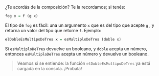 ¿Te acordás de la composición? Te la recordamos; si tenés:

```haskell
fog x = f (g x)
```

El tipo de `fog` es fácil: una un argumento `x` que es del tipo que acepte `g` , y retorna un valor del tipo que retorne `f`. Ejemplo:

```haskell
elDobleEsMultipoDeTres x = esMultiploDeTres (doble x)
```

Si `esMultiploDeTres` devuelve un booleano, y `doble` acepta un número, entonces `esMultiploDeTres` acepta un número y devuelve un booleano. 

> Veamos si se entiende: la función `elDobleEsMultipoDeTres` ya está cargada en la consola. ¡Probala!
